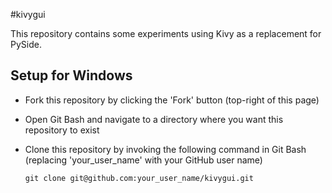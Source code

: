 #kivygui

This repository contains some experiments using Kivy as a replacement for PySide.

## Setup for Windows
* Fork this repository by clicking the 'Fork' button (top-right of this page)

* Open Git Bash and navigate to a directory where you want this repository to exist

* Clone this repository by invoking the following command in Git Bash (replacing 'your_user_name' with your GitHub user name)

  `git clone git@github.com:your_user_name/kivygui.git`

